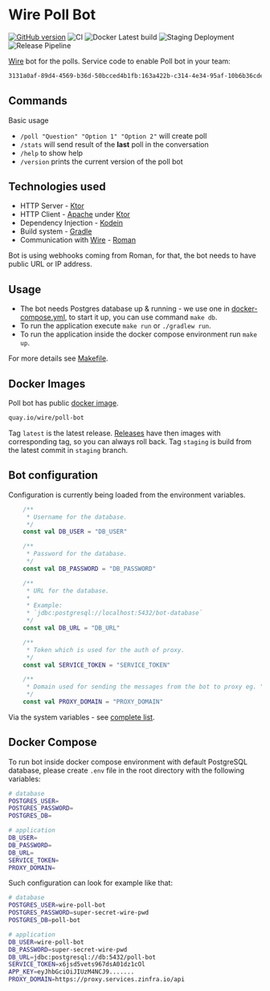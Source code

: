# Wire Poll Bot
[![GitHub version](https://badge.fury.io/gh/wireapp%2Fpoll-bot.svg)](https://badge.fury.io/gh/wireapp%2Fpoll-bot)
![CI](https://github.com/wireapp/poll-bot/workflows/CI/badge.svg)
![Docker Latest build](https://github.com/wireapp/poll-bot/workflows/Docker%20Latest%20build/badge.svg)
![Staging Deployment](https://github.com/wireapp/poll-bot/workflows/Staging%20Deployment/badge.svg)
![Release Pipeline](https://github.com/wireapp/poll-bot/workflows/Release%20Pipeline/badge.svg)

[Wire](https://wire.com/) bot for the polls.
Service code to enable Poll bot in your team:
```bash
3131a0af-89d4-4569-b36d-50bcced4b1fb:163a422b-c314-4e34-95af-10b6b36cde18
```

## Commands
Basic usage 
* `/poll "Question" "Option 1" "Option 2"` will create poll
* `/stats` will send result of the **last** poll in the conversation
* `/help` to show help
* `/version` prints the current version of the poll bot

## Technologies used
* HTTP Server - [Ktor](https://ktor.io/)
* HTTP Client - [Apache](https://ktor.io/clients/http-client/engines.html) under [Ktor](https://ktor.io/)
* Dependency Injection - [Kodein](https://github.com/Kodein-Framework/Kodein-DI)
* Build system - [Gradle](https://gradle.org/)
* Communication with [Wire](https://wire.com/) - [Roman](https://github.com/dkovacevic/roman)

Bot is using webhooks coming from Roman, for that, the bot needs to have public URL or IP address.

## Usage

* The bot needs Postgres database up & running - we use one in [docker-compose.yml](docker-compose.yml), to start it up, you can use
  command `make db`.
* To run the application execute `make run` or `./gradlew run`.
* To run the application inside the docker compose environment run `make up`.

For more details see [Makefile](Makefile).

## Docker Images

Poll bot has public [docker image](https://quay.io/wire/poll-bot).
```bash
quay.io/wire/poll-bot
```

Tag `latest` is the latest release. [Releases](https://github.com/wireapp/poll-bot/releases) have then images with corresponding tag, so you
can always roll back. Tag `staging` is build from the latest commit in `staging` branch.


## Bot configuration
Configuration is currently being loaded from the environment variables.

```kotlin
    /**
     * Username for the database.
     */
    const val DB_USER = "DB_USER"

    /**
     * Password for the database.
     */
    const val DB_PASSWORD = "DB_PASSWORD"

    /**
     * URL for the database.
     *
     * Example:
     * `jdbc:postgresql://localhost:5432/bot-database`
     */
    const val DB_URL = "DB_URL"

    /**
     * Token which is used for the auth of proxy.
     */
    const val SERVICE_TOKEN = "SERVICE_TOKEN"

    /**
     * Domain used for sending the messages from the bot to proxy eg. "https://proxy.services.zinfra.io/api"
     */
    const val PROXY_DOMAIN = "PROXY_DOMAIN"
```

Via the system variables - see [complete list](src/main/kotlin/com/wire/bots/polls/setup/EnvConfigVariables.kt).

## Docker Compose
To run bot inside docker compose environment with default PostgreSQL database,
please create `.env` file in the root directory with the following variables:
```bash
# database
POSTGRES_USER=
POSTGRES_PASSWORD=
POSTGRES_DB=

# application
DB_USER=
DB_PASSWORD=
DB_URL=
SERVICE_TOKEN=
PROXY_DOMAIN=
```

Such configuration can look for example like that:

```bash
# database
POSTGRES_USER=wire-poll-bot
POSTGRES_PASSWORD=super-secret-wire-pwd
POSTGRES_DB=poll-bot

# application
DB_USER=wire-poll-bot
DB_PASSWORD=super-secret-wire-pwd
DB_URL=jdbc:postgresql://db:5432/poll-bot
SERVICE_TOKEN=x6jsd5vets967dsA01dz1cOl
APP_KEY=eyJhbGciOiJIUzM4NCJ9.......
PROXY_DOMAIN=https://proxy.services.zinfra.io/api
```
